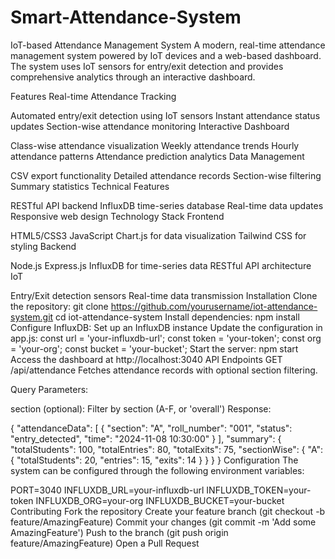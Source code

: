 # Smart-Attendance-System
IoT-based Attendance Management System
A modern, real-time attendance management system powered by IoT devices and a web-based dashboard. The system uses IoT sensors for entry/exit detection and provides comprehensive analytics through an interactive dashboard.

Features
Real-time Attendance Tracking

Automated entry/exit detection using IoT sensors
Instant attendance status updates
Section-wise attendance monitoring
Interactive Dashboard

Class-wise attendance visualization
Weekly attendance trends
Hourly attendance patterns
Attendance prediction analytics
Data Management

CSV export functionality
Detailed attendance records
Section-wise filtering
Summary statistics
Technical Features

RESTful API backend
InfluxDB time-series database
Real-time data updates
Responsive web design
Technology Stack
Frontend

HTML5/CSS3
JavaScript
Chart.js for data visualization
Tailwind CSS for styling
Backend

Node.js
Express.js
InfluxDB for time-series data
RESTful API architecture
IoT

Entry/Exit detection sensors
Real-time data transmission
Installation
Clone the repository:
git clone https://github.com/yourusername/iot-attendance-system.git
cd iot-attendance-system
Install dependencies:
npm install
Configure InfluxDB:
Set up an InfluxDB instance
Update the configuration in app.js:
const url = 'your-influxdb-url';
const token = 'your-token';
const org = 'your-org';
const bucket = 'your-bucket';
Start the server:
npm start
Access the dashboard at http://localhost:3040
API Endpoints
GET /api/attendance
Fetches attendance records with optional section filtering.

Query Parameters:

section (optional): Filter by section (A-F, or 'overall')
Response:

{
  "attendanceData": [
    {
      "section": "A",
      "roll_number": "001",
      "status": "entry_detected",
      "time": "2024-11-08 10:30:00"
    }
  ],
  "summary": {
    "totalStudents": 100,
    "totalEntries": 80,
    "totalExits": 75,
    "sectionWise": {
      "A": {
        "totalStudents": 20,
        "entries": 15,
        "exits": 14
      }
    }
  }
}
Configuration
The system can be configured through the following environment variables:

PORT=3040
INFLUXDB_URL=your-influxdb-url
INFLUXDB_TOKEN=your-token
INFLUXDB_ORG=your-org
INFLUXDB_BUCKET=your-bucket
Contributing
Fork the repository
Create your feature branch (git checkout -b feature/AmazingFeature)
Commit your changes (git commit -m 'Add some AmazingFeature')
Push to the branch (git push origin feature/AmazingFeature)
Open a Pull Request
